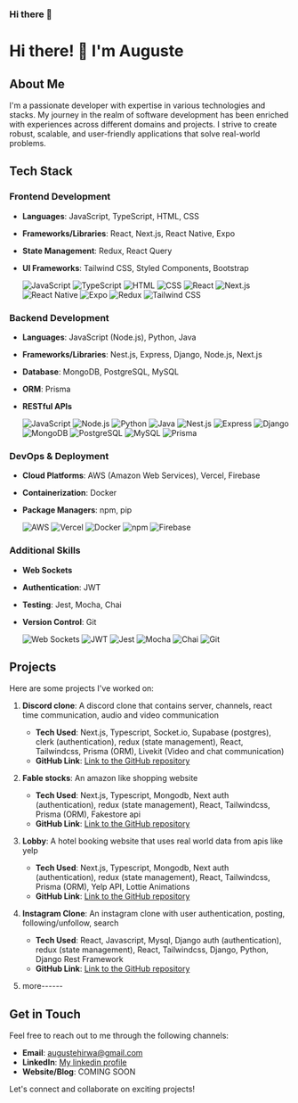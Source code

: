### Hi there 👋

<!--
**benconte/benconte** is a ✨ _special_ ✨ repository because its `README.md` (this file) appears on your GitHub profile.

Here are some ideas to get you started:

- 🔭 I’m currently working on ...
- 🌱 I’m currently learning ...
- 👯 I’m looking to collaborate on ...
- 🤔 I’m looking for help with ...
- 💬 Ask me about ...
- 📫 How to reach me: ...
- 😄 Pronouns: ...
- ⚡ Fun fact: ...
-->

# Hi there! 👋 I'm Auguste

## About Me
I'm a passionate developer with expertise in various technologies and stacks. My journey in the realm of software development has been enriched with experiences across different domains and projects. I strive to create robust, scalable, and user-friendly applications that solve real-world problems.

## Tech Stack

### Frontend Development
- **Languages**: JavaScript, TypeScript, HTML, CSS
- **Frameworks/Libraries**: React, Next.js, React Native, Expo
- **State Management**: Redux, React Query
- **UI Frameworks**: Tailwind CSS, Styled Components, Bootstrap

  ![JavaScript](https://upload.wikimedia.org/wikipedia/commons/9/99/Unofficial_JavaScript_logo_2.svg)
  ![TypeScript](https://upload.wikimedia.org/wikipedia/commons/4/4c/Typescript_logo_2020.svg)
  ![HTML](https://upload.wikimedia.org/wikipedia/commons/6/61/HTML5_logo_and_wordmark.svg)
  ![CSS](https://upload.wikimedia.org/wikipedia/commons/d/d5/CSS3_logo_and_wordmark.svg)
  ![React](https://upload.wikimedia.org/wikipedia/commons/a/a7/React-icon.svg)
  ![Next.js](https://upload.wikimedia.org/wikipedia/commons/8/8e/Nextjs-logo.svg)
  ![React Native](https://upload.wikimedia.org/wikipedia/commons/a/a7/React-icon.svg)
  ![Expo](https://docs.expo.io/static/images/header-logo.svg)
  ![Redux](https://upload.wikimedia.org/wikipedia/commons/4/49/Redux.png)
  ![Tailwind CSS](https://upload.wikimedia.org/wikipedia/commons/3/36/Tailwind_CSS_logo.svg)

### Backend Development
- **Languages**: JavaScript (Node.js), Python, Java
- **Frameworks/Libraries**: Nest.js, Express, Django, Node.js, Next.js
- **Database**: MongoDB, PostgreSQL, MySQL
- **ORM**: Prisma
- **RESTful APIs**

  ![JavaScript](https://upload.wikimedia.org/wikipedia/commons/9/99/Unofficial_JavaScript_logo_2.svg)
  ![Node.js](https://upload.wikimedia.org/wikipedia/commons/d/d9/Node.js_logo.svg)
  ![Python](https://upload.wikimedia.org/wikipedia/commons/c/c3/Python-logo-notext.svg)
  ![Java](https://upload.wikimedia.org/wikipedia/en/3/30/Java_programming_language_logo.svg)
  ![Nest.js](https://nestjs.com/img/logo_text.svg)
  ![Express](https://upload.wikimedia.org/wikipedia/commons/6/64/Expressjs.png)
  ![Django](https://upload.wikimedia.org/wikipedia/commons/7/75/Django_logo.svg)
  ![MongoDB](https://upload.wikimedia.org/wikipedia/en/4/45/MongoDB-Logo.svg)
  ![PostgreSQL](https://upload.wikimedia.org/wikipedia/commons/2/29/Postgresql_elephant.svg)
  ![MySQL](https://upload.wikimedia.org/wikipedia/en/d/dd/MySQL_logo.svg)
  ![Prisma](https://www.prisma.io/images/logos/prisma-logo-gradient.svg)

### DevOps & Deployment
- **Cloud Platforms**: AWS (Amazon Web Services), Vercel, Firebase
- **Containerization**: Docker
- **Package Managers**: npm, pip

  ![AWS](https://upload.wikimedia.org/wikipedia/commons/9/93/Amazon_Web_Services_Logo.svg)
  ![Vercel](https://upload.wikimedia.org/wikipedia/commons/8/81/Vercel-Logo-2021.svg)
  ![Docker](https://upload.wikimedia.org/wikipedia/commons/4/4e/Docker_%28container_engine%29_logo.svg)
  ![npm](https://upload.wikimedia.org/wikipedia/commons/d/db/Npm-logo.svg)
  ![Firebase](https://firebase.google.com/downloads/brand-guidelines/PNG/logo-built_white.png)

### Additional Skills
- **Web Sockets**
- **Authentication**: JWT
- **Testing**: Jest, Mocha, Chai
- **Version Control**: Git

  ![Web Sockets](https://upload.wikimedia.org/wikipedia/commons/4/47/Socket-io.svg)
  ![JWT](https://jwt.io/img/pic_logo.svg)
  ![Jest](https://jestjs.io/img/jest.svg)
  ![Mocha](https://mochajs.org/static/img/mocha-logo.svg)
  ![Chai](https://www.chaijs.com/img/chai-logo.png)
  ![Git](https://upload.wikimedia.org/wikipedia/commons/e/e0/Git-logo.svg)

## Projects
Here are some projects I've worked on:

1. **Discord clone**: A discord clone that contains server, channels, react time communication, audio and video communication
   - **Tech Used**: Next.js, Typescript, Socket.io, Supabase (postgres), clerk (authentication), redux (state management), React, Tailwindcss, Prisma (ORM), Livekit (Video and chat communication)
   - **GitHub Link**: [Link to the GitHub repository](https://github.com/benconte/next13-discord-clone-master)

2. **Fable stocks**: An amazon like shopping website
   - **Tech Used**: Next.js, Typescript, Mongodb, Next auth (authentication), redux (state management), React, Tailwindcss, Prisma (ORM), Fakestore api
   - **GitHub Link**: [Link to the GitHub repository](https://github.com/benconte/store)
     
3. **Lobby**: A hotel booking website that uses real world data from apis like yelp
   - **Tech Used**: Next.js, Typescript, Mongodb, Next auth (authentication), redux (state management), React, Tailwindcss, Prisma (ORM), Yelp API, Lottie Animations
   - **GitHub Link**: [Link to the GitHub repository](https://github.com/benconte/lobby)
     
4. **Instagram Clone**: An instagram clone with user authentication, posting, following/unfollow, search
   - **Tech Used**: React, Javascript, Mysql, Django auth (authentication), redux (state management), React, Tailwindcss, Django, Python, Django Rest Framework
   - **GitHub Link**: [Link to the GitHub repository](https://github.com/benconte/lobby)

5. more------

## Get in Touch
Feel free to reach out to me through the following channels:
- **Email**: [augustehirwa@gmail.com](mailto:augustehirwa@gmail.com)
- **LinkedIn**: [My linkedin profile](https://www.linkedin.com/in/hirwa-auguste-7bba9a22a/)
- **Website/Blog**: COMING SOON

Let's connect and collaborate on exciting projects!

